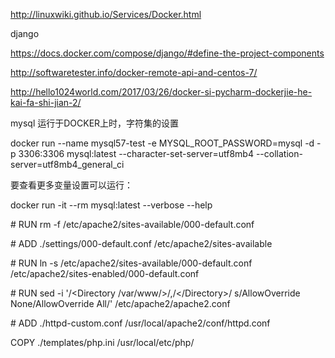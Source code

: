 <http://linuxwiki.github.io/Services/Docker.html>

django

<https://docs.docker.com/compose/django/#define-the-project-components>

<http://softwaretester.info/docker-remote-api-and-centos-7/>

<http://hello1024world.com/2017/03/26/docker-si-pycharm-dockerjie-he-kai-fa-shi-jian-2/>

mysql 运行于DOCKER上时，字符集的设置

docker run --name mysql57-test -e MYSQL_ROOT_PASSWORD=mysql -d -p 3306:3306 mysql:latest --character-set-server=utf8mb4 --collation-server=utf8mb4_general_ci

要查看更多变量设置可以运行：

docker run -it --rm mysql:latest --verbose --help

\# RUN rm -f /etc/apache2/sites-available/000-default.conf

\# ADD ./settings/000-default.conf /etc/apache2/sites-available

\# RUN ln -s /etc/apache2/sites-available/000-default.conf /etc/apache2/sites-enabled/000-default.conf

\# RUN sed -i '/<Directory \/var\/www\/>/,/<\/Directory>/ s/AllowOverride None/AllowOverride All/' /etc/apache2/apache2.conf

\# ADD ./httpd-custom.conf /usr/local/apache2/conf/httpd.conf

COPY ./templates/php.ini /usr/local/etc/php/